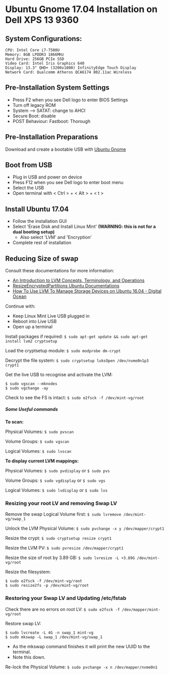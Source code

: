 # Ubuntu Gnome 17.04 Installation on Dell XPS 13 9360
## System Configurations:
```
CPU: Intel Core i7-7500U
Memory: 8GB LPDDR3 1866MHz
Hard Drive: 256GB PCIe SSD
Video Card: Intel Iris Graphics 640
Display: 13.3" QHD+ (3200x1800) InfinityEdge Touch Display
Network Card: Qualcomm Atheros QCA6174 802.11ac Wireless
```

## Pre-Installation System Settings

* Press F2 when you see Dell logo to enter BIOS Settings
* Turn off legacy ROM
* System --> SATAT: change to AHCI
* Secure Boot: disable
* POST Behaviour: Fastboot: Thorough

## Pre-Installation Preparations

Download and create a bootable USB with [Ubuntu Gnome](https://ubuntugnome.org/download/)

## Boot from USB

* Plug in USB and power on device
* Press F12 when you see Dell logo to enter boot menu
* Select the USB
* Open terminal with < Ctrl > + < Alt > + < t >

## Install Ubuntu 17.04
* Follow the installation GUI
* Select 'Erase Disk and Install Linux Mint' **(WARNING: this is not for a dual booting setup)**
  * Also select 'LVM' and 'Encryption'
* Complete rest of installation

## Reducing Size of swap
Consult these documentations for more information:
* [An Introduction to LVM Concepts, Terminology, and Operations](https://www.digitalocean.com/community/tutorials/an-introduction-to-lvm-concepts-terminology-and-operations#)
* [ResizeEncryptedPartitions Ubuntu Documentations](https://help.ubuntu.com/community/ResizeEncryptedPartitions)
* [How To Use LVM To Manage Storage Devices on Ubuntu 16.04 - Digital Ocean](https://www.digitalocean.com/community/tutorials/how-to-use-lvm-to-manage-storage-devices-on-ubuntu-16-04)

Continue with:
* Keep Linux Mint Live USB plugged in
* Reboot into Live USB
* Open up a terminal

Install packages if required: `$ sudo apt-get update && sudo apt-get install lvm2 cryptsetup`

Load the cryptsetup module: `$ sudo modprobe dm-crypt`

Decrypt the file system: `$ sudo cryptsetup luksOpen /dev/nvme0n1p3 crypt1`

Get the live USB to recognise and activate the LVM:
```
$ sudo vgscan --mknodes
$ sudo vgchange -ay
```

Check to see the FS is intact: `$ sudo e2fsck -f /dev/mint-vg/root`

##### Some Useful commands

**To scan:**

Physical Volumes: `$ sudo pvscan`

Volume Groups: `$ sudo vgscan`

Logical Volumes: `$ sudo lvscan`

**To display current LVM mappings:**

Physical Volumes: `$ sudo pvdisplay` or `$ sudo pvs`

Volume Groups: `$ sudo vgdisplay` or `$ sudo vgs`

Logical Volumes: `$ sudo lvdisplay` or `$ sudo lvs`

### Resizing your root LV and removing Swap LV

Remove the swap Logical Volume first: `$ sudo lvremove /dev/mint-vg/swap_1`

Unlock the LVM Physical Volume: `$ sudo pvchange -x y /dev/mapper/crypt1`

Resize the crypt: `$ sudo cryptsetup resize crypt1`

Resize the LVM PV: `$ sudo pvresize /dev/mapper/crypt1`

Resize the size of root by 3.89 GB: `$ sudo lvresize -L +3.89G /dev/mint-vg/root`

Resize the filesystem:
```
$ sudo e2fsck -f /dev/mint-vg/root
$ sudo resize2fs -p /dev/mint-vg/root
```

### Restoring your Swap LV and Updating /etc/fstab

Check there are no errors on root LV: `$ sudo e2fsck -f /dev/mapper/mint-vg/root`

Restore swap LV:
```
$ sudo lvcreate -L 4G -n swap_1 mint-vg
$ sudo mkswap -L swap_1 /dev/mint-vg/swap_1
```
* As the mkswap command finishes it will print the new UUID to the terminal.
* Note this down.

Re-lock the Physical Volume: `$ sudo pvchange -x n /dev/mapper/nvme0n1`

